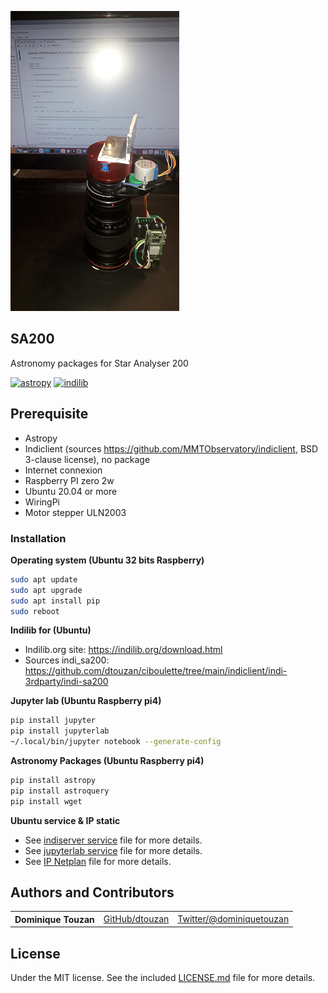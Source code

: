 ![SA200](sa200.png?raw=true "SA200") 
## SA200 
Astronomy packages for Star Analyser 200

[![astropy](http://img.shields.io/badge/powered%20by-AstroPy-orange.svg?style=flat)](http://www.astropy.org/) 
[![indilib](http://img.shields.io/badge/powered%20by-Indilib-orange.svg?style=flat)](http://www.indilib.org)

## Prerequisite
  - Astropy
  - Indiclient (sources https://github.com/MMTObservatory/indiclient, BSD 3-clause license), no package 
  - Internet connexion
  - Raspberry PI zero 2w
  - Ubuntu 20.04 or more
  - WiringPi
  - Motor stepper ULN2003

### Installation

**Operating system (Ubuntu 32 bits Raspberry)**
```sh
sudo apt update
sudo apt upgrade
sudo apt install pip
sudo reboot
```

**Indilib for (Ubuntu)**
  
  - Indilib.org site: https://indilib.org/download.html    
  - Sources indi_sa200: https://github.com/dtouzan/ciboulette/tree/main/indiclient/indi-3rdparty/indi-sa200

**Jupyter lab (Ubuntu Raspberry pi4)**
```sh
pip install jupyter
pip install jupyterlab
~/.local/bin/jupyter notebook --generate-config
```      

**Astronomy Packages (Ubuntu Raspberry pi4)**
```sh
pip install astropy
pip install astroquery
pip install wget
```     

**Ubuntu service & IP static**

  - See [indiserver service](../configuration/indiserver.service) file for more details.
  - See [jupyterlab service](../configuration/jupyterlab.service) file for more details.
  - See [IP Netplan](../configuration/ip.netplan) file for more details.


## Authors and Contributors

<table><tbody>
<tr><th align="left">Dominique Touzan</th><td><a href="https://github.com/dtouzan/ciboulette">GitHub/dtouzan</a></td><td><a href="http://twitter.com/dominiquetouzan">Twitter/@dominiquetouzan</a></td></tr>
</tbody></table>


## License

Under the MIT license. See the included [LICENSE.md](../LICENSE.md) file for more details.